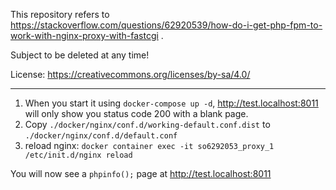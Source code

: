 This repository refers to https://stackoverflow.com/questions/62920539/how-do-i-get-php-fpm-to-work-with-nginx-proxy-with-fastcgi .

Subject to be deleted at any time!

License: https://creativecommons.org/licenses/by-sa/4.0/

---




1. When you start it using `docker-compose up -d`, http://test.localhost:8011 will only show you status code 200 with a blank page.
2. Copy `./docker/nginx/conf.d/working-default.conf.dist` to `./docker/nginx/conf.d/default.conf`
3. reload nginx: `docker container exec -it so6292053_proxy_1 /etc/init.d/nginx reload`

You will now see a `phpinfo();` page at http://test.localhost:8011